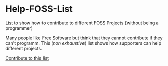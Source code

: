 # Help-FOSS-List

[List](helpfoss.md) to show how to contribute to different FOSS Projects (without being a programmer)

Many people like Free Software but think that they cannot contribute if they can't programm. This (*non exhaustive*) list shows how supporters can help different projects. 

[Contribute to this list](contribute.md)
